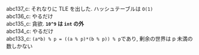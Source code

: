 abc137_c: それなりに TLE を出した. ハッシュテーブルは `O(1)` \
abc136_c: やるだけ \
abc135_c: 貪欲. **`10^9` は `int` の外** \
abc134_c: やるだけ \
abc133_c: `(a*b) % p = ((a % p)*(b % p)) % p`であり, 剰余の世界は p 未満の数しかない 